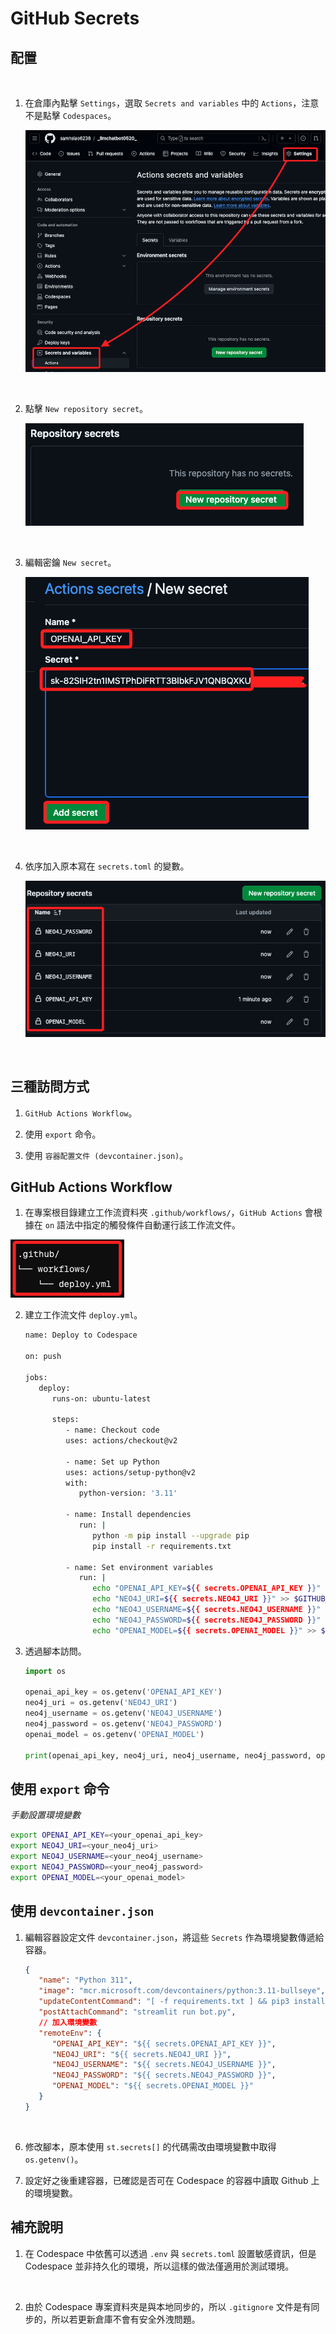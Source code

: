 # GitHub Secrets

## 配置 

<br>

1. 在倉庫內點擊 `Settings`，選取 `Secrets and variables` 中的 `Actions`，注意不是點擊 `Codespaces`。

   ![](images/img_111.png)

<br>

2. 點擊 `New repository secret`。

   ![](images/img_112.png)

<br>

3. 編輯密鑰 `New secret`。

   ![](images/img_113.png)

<br>

4. 依序加入原本寫在 `secrets.toml` 的變數。

   ![](images/img_114.png)

<br>


## 三種訪問方式

1. `GitHub Actions Workflow`。

2. 使用 `export` 命令。

3. 使用 `容器配置文件 (devcontainer.json)`。

## GitHub Actions Workflow

1. 在專案根目錄建立工作流資料夾 `.github/workflows/`，`GitHub Actions` 會根據在 `on` 語法中指定的觸發條件自動運行該工作流文件。

![](images/img_23.png)

2. 建立工作流文件 `deploy.yml`。

   ```bash
   name: Deploy to Codespace

   on: push

   jobs:
      deploy:
         runs-on: ubuntu-latest

         steps:
            - name: Checkout code
            uses: actions/checkout@v2

            - name: Set up Python
            uses: actions/setup-python@v2
            with:
               python-version: '3.11'

            - name: Install dependencies
               run: |
                  python -m pip install --upgrade pip
                  pip install -r requirements.txt

            - name: Set environment variables
               run: |
                  echo "OPENAI_API_KEY=${{ secrets.OPENAI_API_KEY }}" >> $GITHUB_ENV
                  echo "NEO4J_URI=${{ secrets.NEO4J_URI }}" >> $GITHUB_ENV
                  echo "NEO4J_USERNAME=${{ secrets.NEO4J_USERNAME }}" >> $GITHUB_ENV
                  echo "NEO4J_PASSWORD=${{ secrets.NEO4J_PASSWORD }}" >> $GITHUB_ENV
                  echo "OPENAI_MODEL=${{ secrets.OPENAI_MODEL }}" >> $GITHUB_ENV
   ```

2. 透過腳本訪問。

   ```python
   import os

   openai_api_key = os.getenv('OPENAI_API_KEY')
   neo4j_uri = os.getenv('NEO4J_URI')
   neo4j_username = os.getenv('NEO4J_USERNAME')
   neo4j_password = os.getenv('NEO4J_PASSWORD')
   openai_model = os.getenv('OPENAI_MODEL')

   print(openai_api_key, neo4j_uri, neo4j_username, neo4j_password, openai_model)
   ```

## 使用 `export` 命令

_手動設置環境變數_

```bash
export OPENAI_API_KEY=<your_openai_api_key>
export NEO4J_URI=<your_neo4j_uri>
export NEO4J_USERNAME=<your_neo4j_username>
export NEO4J_PASSWORD=<your_neo4j_password>
export OPENAI_MODEL=<your_openai_model>
```

## 使用 `devcontainer.json`

1. 編輯容器設定文件 `devcontainer.json`，將這些 `Secrets` 作為環境變數傳遞給容器。

   ```json
   {
      "name": "Python 311",
      "image": "mcr.microsoft.com/devcontainers/python:3.11-bullseye",
      "updateContentCommand": "[ -f requirements.txt ] && pip3 install --user -r requirements.txt; echo '✅ Packages installed and Requirements met'",
      "postAttachCommand": "streamlit run bot.py",
      // 加入環境變數
      "remoteEnv": {
         "OPENAI_API_KEY": "${{ secrets.OPENAI_API_KEY }}",
         "NEO4J_URI": "${{ secrets.NEO4J_URI }}",
         "NEO4J_USERNAME": "${{ secrets.NEO4J_USERNAME }}",
         "NEO4J_PASSWORD": "${{ secrets.NEO4J_PASSWORD }}",
         "OPENAI_MODEL": "${{ secrets.OPENAI_MODEL }}"
      }
   }
   ```

<br>

6. 修改腳本，原本使用 `st.secrets[]` 的代碼需改由環境變數中取得 `os.getenv()`。



7. 設定好之後重建容器，已確認是否可在 Codespace 的容器中讀取 Github 上的環境變數。

## 補充說明

1. 在 Codespace 中依舊可以透過 `.env` 與 `secrets.toml` 設置敏感資訊，但是 Codespace 並非持久化的環境，所以這樣的做法僅適用於測試環境。

<br>

2. 由於 Codespace 專案資料夾是與本地同步的，所以 `.gitignore` 文件是有同步的，所以若更新倉庫不會有安全外洩問題。

<br>


